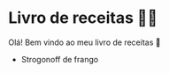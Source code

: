 # Livro de receitas  :man_cook:

Olá! Bem vindo ao meu livro de receitas :wave:

- Strogonoff de frango